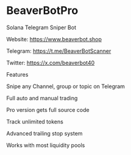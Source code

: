 # BeaverBotPro
Solana Telegram Sniper Bot 

Website: https://www.beaverbot.shop

Telegram: https://t.me/BeaverBotScanner

Twitter: https://x.com/beaverbot40

Features

Snipe any Channel, group or topic on Telegram

Full auto and manual trading 

Pro version gets full source code 

Track unlimited tokens 

Advanced trailing stop system

Works with most liquidity pools
